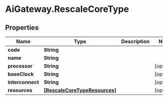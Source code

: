 # AiGateway.RescaleCoreType

## Properties
Name | Type | Description | Notes
------------ | ------------- | ------------- | -------------
**code** | **String** |  | 
**name** | **String** |  | 
**processor** | **String** |  | [optional] 
**baseClock** | **String** |  | [optional] 
**interconnect** | **String** |  | [optional] 
**resources** | [**[RescaleCoreTypeResources]**](RescaleCoreTypeResources.md) |  | [optional] 


